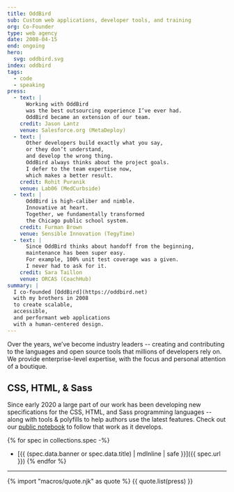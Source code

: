 ```yaml
---
title: OddBird
sub: Custom web applications, developer tools, and training
org: Co-Founder
type: web agency
date: 2008-04-15
end: ongoing
hero:
  svg: oddbird.svg
index: oddbird
tags:
  - code
  - speaking
press:
  - text: |
      Working with OddBird
      was the best outsourcing experience I’ve ever had.
      OddBird became an extension of our team.
    credit: Jason Lantz
    venue: Salesforce.org (MetaDeploy)
  - text: |
      Other developers build exactly what you say,
      or they don’t understand,
      and develop the wrong thing.
      OddBird always thinks about the project goals.
      I defer to the team expertise now,
      which makes a better result.
    credit: Rohit Puranik
    venue: Lab06 (MedCurbside)
  - text: |
      OddBird is high-caliber and nimble.
      Innovative at heart.
      Together, we fundamentally transformed
      the Chicago public school system.
    credit: Furman Brown
    venue: Sensible Innovation (TegyTime)
  - text: |
      Since OddBird thinks about handoff from the beginning,
      maintenance has been super easy.
      For example, 100% unit test coverage was a given.
      I never had to ask for it.
    credit: Sara Taillon
    venue: ORCAS (CoachHub)
summary: |
  I co-founded [OddBird](https://oddbird.net)
  with my brothers in 2008
  to create scalable,
  accessible,
  and performant web applications
  with a human-centered design.
---
```


Over the years, we’ve become industry leaders --
creating and contributing to
the languages and open source tools
that millions of developers rely on.
We provide enterprise-level expertise,
with the focus and personal attention
of a boutique.

## CSS, HTML, & Sass

Since early 2020
a large part of our work
has been developing new
specifications
for the CSS, HTML, and Sass
programming languages --
along with tools & polyfills
to help authors use the latest features.
Check out our [public notebook](https://css.oddbird.net)
to follow that work as it develops.

{% for spec in collections.spec -%}
- [{{ (spec.data.banner or spec.data.title) | mdInline | safe }}]({{ spec.url }})
{% endfor %}

---

{% import "macros/quote.njk" as quote %}
{{ quote.list(press) }}

